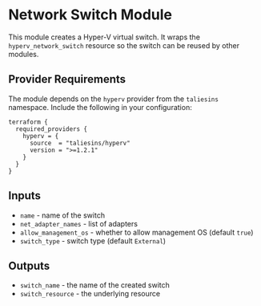 # Network Switch Module

This module creates a Hyper-V virtual switch. It wraps the `hyperv_network_switch` resource so the switch can be reused by other modules.

## Provider Requirements

The module depends on the `hyperv` provider from the `taliesins` namespace. Include the following in your configuration:

```hcl
terraform {
  required_providers {
    hyperv = {
      source  = "taliesins/hyperv"
      version = ">=1.2.1"
    }
  }
}
```

## Inputs
- `name` - name of the switch
- `net_adapter_names` - list of adapters
- `allow_management_os` - whether to allow management OS (default `true`)
- `switch_type` - switch type (default `External`)

## Outputs
- `switch_name` - the name of the created switch
- `switch_resource` - the underlying resource
